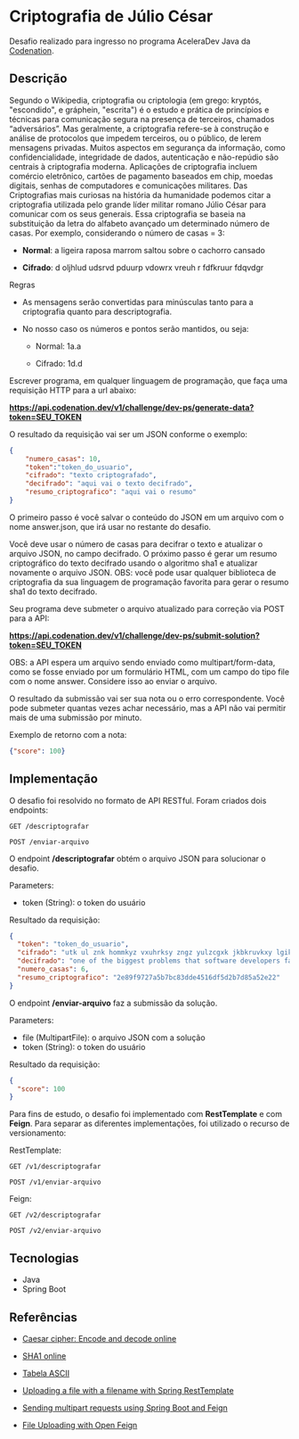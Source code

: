 # Criptografia de Júlio César

Desafio realizado para ingresso no programa AceleraDev Java da [Codenation](https://codenation.dev).

## Descrição

Segundo o Wikipedia, criptografia ou criptologia (em grego: kryptós, "escondido", e gráphein, "escrita") é o estudo e prática de 
princípios e técnicas para comunicação segura na presença de terceiros, chamados “adversários”. Mas geralmente, a criptografia 
refere-se à construção e análise de protocolos que impedem terceiros, ou o público, de lerem mensagens privadas. 
Muitos aspectos em segurança da informação, como confidencialidade, integridade de dados, autenticação e não-repúdio são centrais 
à criptografia moderna. Aplicações de criptografia incluem comércio eletrônico, cartões de pagamento baseados em chip, moedas digitais, 
senhas de computadores e comunicações militares. 
Das Criptografias mais curiosas na história da humanidade podemos citar a criptografia utilizada pelo grande líder militar romano 
Júlio César para comunicar com os seus generais. Essa criptografia se baseia na substituição da letra do alfabeto avançado um 
determinado número de casas. Por exemplo, considerando o número de casas = 3:

* **Normal**: a ligeira raposa marrom saltou sobre o cachorro cansado

* **Cifrado**: d oljhlud udsrvd pduurp vdowrx vreuh r fdfkruur fdqvdgr

Regras

* As mensagens serão convertidas para minúsculas tanto para a criptografia quanto para descriptografia.
* No nosso caso os números e pontos serão mantidos, ou seja:

  * Normal: 1a.a

  * Cifrado: 1d.d
  
Escrever programa, em qualquer linguagem de programação, que faça uma requisição HTTP para a url abaixo:

**https://api.codenation.dev/v1/challenge/dev-ps/generate-data?token=SEU_TOKEN**

O resultado da requisição vai ser um JSON conforme o exemplo:

```json
{
	"numero_casas": 10,
	"token":"token_do_usuario",
	"cifrado": "texto criptografado",
	"decifrado": "aqui vai o texto decifrado",
	"resumo_criptografico": "aqui vai o resumo"
}
```

O primeiro passo é você salvar o conteúdo do JSON em um arquivo com o nome answer.json, que irá usar no restante do desafio.

Você deve usar o número de casas para decifrar o texto e atualizar o arquivo JSON, no campo decifrado. O próximo passo é gerar um 
resumo criptográfico do texto decifrado usando o algoritmo sha1 e atualizar novamente o arquivo JSON. 
OBS: você pode usar qualquer biblioteca de criptografia da sua linguagem de programação favorita para gerar o resumo sha1 do texto decifrado.

Seu programa deve submeter o arquivo atualizado para correção via POST para a API:  

**https://api.codenation.dev/v1/challenge/dev-ps/submit-solution?token=SEU_TOKEN**

OBS: a API espera um arquivo sendo enviado como multipart/form-data, como se fosse enviado por um formulário HTML, com um campo do 
tipo file com o nome answer. Considere isso ao enviar o arquivo.

O resultado da submissão vai ser sua nota ou o erro correspondente. Você pode submeter quantas vezes achar necessário, mas a API não 
vai permitir mais de uma submissão por minuto.

Exemplo de retorno com a nota:

```json
{"score": 100}
```

## Implementação

O desafio foi resolvido no formato de API RESTful. Foram criados dois endpoints: 
    
    GET /descriptografar
    
    POST /enviar-arquivo

O endpoint **/descriptografar** obtém o arquivo JSON para solucionar o desafio.

Parameters: 
 - token (String): o token do usuário
 
Resultado da requisição:
```json 
{
  "token": "token_do_usuario",
  "cifrado": "utk ul znk hommkyz vxuhrksy zngz yulzcgxk jkbkruvkxy lgik oy zngz zkinturume ingtmky xgvojre. oz oy bkxe ngxj zu yzge iaxxktz. bobkq cgjncg",
  "decifrado": "one of the biggest problems that software developers face is that technology changes rapidly. it is very hard to stay current. vivek wadhwa",
  "numero_casas": 6,
  "resumo_criptografico": "2e89f9727a5b7bc83dde4516df5d2b7d85a52e22"
} 
```

O endpoint **/enviar-arquivo** faz a submissão da solução.  

Parameters: 
 - file (MultipartFile): o arquivo JSON com a solução
 - token (String): o token do usuário 

Resultado da requisição: 
```json
{
  "score": 100
}   
```

Para fins de estudo, o desafio foi implementado com **RestTemplate** e com **Feign**. Para separar as diferentes implementações, foi utilizado o recurso de versionamento:

RestTemplate:

    GET /v1/descriptografar
    
    POST /v1/enviar-arquivo    
 
Feign:

    GET /v2/descriptografar
    
    POST /v2/enviar-arquivo
 
## Tecnologias

 - Java
 - Spring Boot

## Referências

  - [Caesar cipher: Encode and decode online](https://cryptii.com/pipes/caesar-cipher)
  
  - [SHA1 online](http://www.sha1-online.com)
  
  - [Tabela ASCII](https://web.fe.up.pt/~ee96100/projecto/Tabela%20ascii.htm)
  
  - [Uploading a file with a filename with Spring RestTemplate](https://medium.com/red6-es/uploading-a-file-with-a-filename-with-spring-resttemplate-8ec5e7dc52ca)
  
  - [Sending multipart requests using Spring Boot and Feign](https://medium.com/comsystoreply/sending-multipart-requests-using-spring-boot-and-feign-20d5602d0f21)
  
  - [File Uploading with Open Feign](https://howtoprogram.xyz/2016/12/29/file-uploading-open-feign)